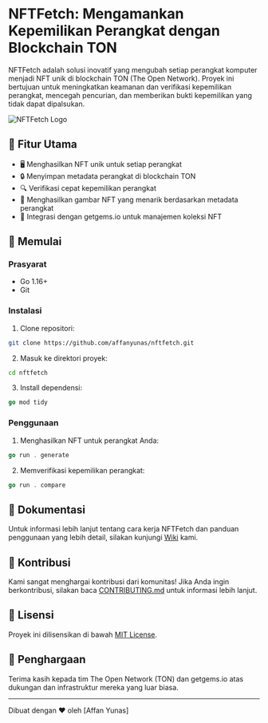 # NFTFetch: Mengamankan Kepemilikan Perangkat dengan Blockchain TON

NFTFetch adalah solusi inovatif yang mengubah setiap perangkat komputer menjadi NFT unik di blockchain TON (The Open Network). Proyek ini bertujuan untuk meningkatkan keamanan dan verifikasi kepemilikan perangkat, mencegah pencurian, dan memberikan bukti kepemilikan yang tidak dapat dipalsukan.

![NFTFetch Logo](xxxxx)

## 🌟 Fitur Utama

- 🖥️ Menghasilkan NFT unik untuk setiap perangkat
- 🔒 Menyimpan metadata perangkat di blockchain TON
- 🔍 Verifikasi cepat kepemilikan perangkat
- 🎨 Menghasilkan gambar NFT yang menarik berdasarkan metadata perangkat
- 🔗 Integrasi dengan getgems.io untuk manajemen koleksi NFT

## 🚀 Memulai

### Prasyarat

- Go 1.16+
- Git

### Instalasi

1. Clone repositori:
```sh
git clone https://github.com/affanyunas/nftfetch.git
```
2. Masuk ke direktori proyek:
```sh
cd nftfetch
```
3. Install dependensi:
```go
go mod tidy
```
### Penggunaan

1. Menghasilkan NFT untuk perangkat Anda:
```go
go run . generate
```

2. Memverifikasi kepemilikan perangkat:
```go
go run . compare
```
## 📘 Dokumentasi

Untuk informasi lebih lanjut tentang cara kerja NFTFetch dan panduan penggunaan yang lebih detail, silakan kunjungi [Wiki](link_to_wiki) kami.

## 🤝 Kontribusi

Kami sangat menghargai kontribusi dari komunitas! Jika Anda ingin berkontribusi, silakan baca [CONTRIBUTING.md](link_to_contributing.md) untuk informasi lebih lanjut.

## 📜 Lisensi

Proyek ini dilisensikan di bawah [MIT License](https://github.com/affanyunas/nftfetch/blob/main/LICENSE).

## 🙏 Penghargaan

Terima kasih kepada tim The Open Network (TON) dan getgems.io atas dukungan dan infrastruktur mereka yang luar biasa.

---

Dibuat dengan ❤️ oleh [Affan Yunas]